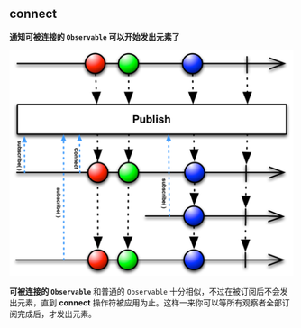 ## connect

**通知可被连接的 `Observable` 可以开始发出元素了**

![](/assets/Operator/Operators/publish.png)

**可被连接的 `Observable`** 和普通的 `Observable` 十分相似，不过在被订阅后不会发出元素，直到 **connect** 操作符被应用为止。这样一来你可以等所有观察者全部订阅完成后，才发出元素。
